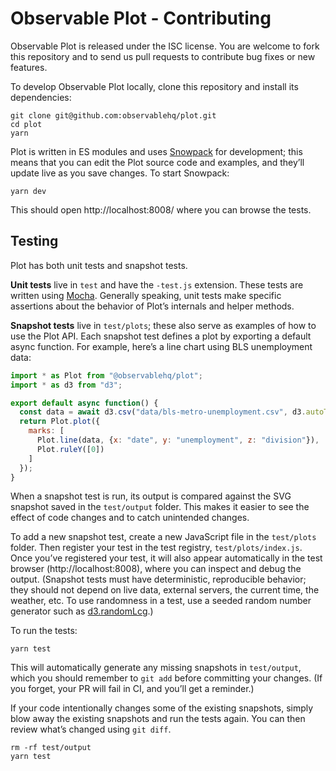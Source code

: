 # Observable Plot - Contributing

Observable Plot is released under the ISC license. You are welcome to fork this repository and to send us pull requests to contribute bug fixes or new features.

To develop Observable Plot locally, clone this repository and install its dependencies:

```
git clone git@github.com:observablehq/plot.git
cd plot
yarn
```

Plot is written in ES modules and uses [Snowpack](https://snowpack.dev/) for development; this means that you can edit the Plot source code and examples, and they’ll update live as you save changes. To start Snowpack:

```
yarn dev
```

This should open http://localhost:8008/ where you can browse the tests.

## Testing

Plot has both unit tests and snapshot tests.

**Unit tests** live in `test` and have the `-test.js` extension. These tests are written using [Mocha](https://mochajs.org). Generally speaking, unit tests make specific assertions about the behavior of Plot’s internals and helper methods.

**Snapshot tests** live in `test/plots`; these also serve as examples of how to use the Plot API. Each snapshot test defines a plot by exporting a default async function. For example, here’s a line chart using BLS unemployment data:

```js
import * as Plot from "@observablehq/plot";
import * as d3 from "d3";

export default async function() {
  const data = await d3.csv("data/bls-metro-unemployment.csv", d3.autoType);
  return Plot.plot({
    marks: [
      Plot.line(data, {x: "date", y: "unemployment", z: "division"}),
      Plot.ruleY([0])
    ]
  });
}
```

When a snapshot test is run, its output is compared against the SVG snapshot saved in the `test/output` folder. This makes it easier to see the effect of code changes and to catch unintended changes.

To add a new snapshot test, create a new JavaScript file in the `test/plots` folder. Then register your test in the test registry, `test/plots/index.js`. Once you’ve registered your test, it will also appear automatically in the test browser (http://localhost:8008), where you can inspect and debug the output. (Snapshot tests must have deterministic, reproducible behavior; they should not depend on live data, external servers, the current time, the weather, etc. To use randomness in a test, use a seeded random number generator such as [d3.randomLcg](https://github.com/d3/d3-random/blob/master/README.md#randomLcg).)

To run the tests:

```
yarn test
```

This will automatically generate any missing snapshots in `test/output`, which you should remember to `git add` before committing your changes. (If you forget, your PR will fail in CI, and you’ll get a reminder.)

If your code intentionally changes some of the existing snapshots, simply blow away the existing snapshots and run the tests again. You can then review what’s changed using `git diff`.

```
rm -rf test/output
yarn test
```
